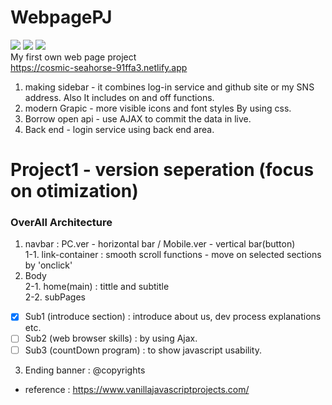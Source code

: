 # WebpagePJ
<img src="https://img.shields.io/badge/HTML5-E34F26?style=flat&logo=HTML5&logoColor=white" >  <img src="https://img.shields.io/badge/JavaScript-E5E500?style=flat&logo=JavaScript&logoColor=white" >  <img src="https://img.shields.io/badge/CSS3-1572B6?style=flat&logo=CSS3&logoColor=white" ><br>
My first own web page project<br>
https://cosmic-seahorse-91ffa3.netlify.app<br>
1. making sidebar - it combines log-in service and github site or my SNS address. Also It includes on and off functions.
2. modern Grapic - more visible icons and font styles By using css.
3. Borrow open api - use AJAX to commit the data in live.
4. Back end - login service using back end area.<br>

# Project1 - version seperation (focus on otimization)
### OverAll Architecture
1. navbar : PC.ver - horizontal bar / Mobile.ver - vertical bar(button) <br>
1-1. link-container : smooth scroll functions - move on selected sections by 'onclick' <br>
2. Body<br>
2-1. home(main) : tittle and subtitle<br>
2-2. subPages<br>
- [x] Sub1 (introduce section) : introduce about us, dev process explanations etc.<br>
- [ ] Sub2 (web browser skills) : by using Ajax.<br>
- [ ] Sub3 (countDown program) : to show javascript usability.<br>
3. Ending banner : @copyrights<br>
* reference : https://www.vanillajavascriptprojects.com/
